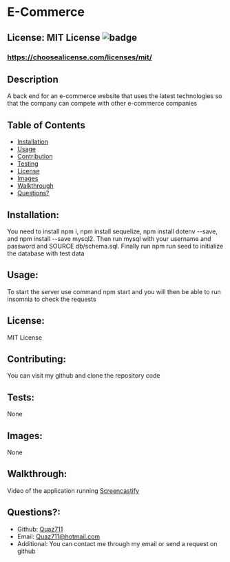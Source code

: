 # E-Commerce

  ## License: MIT License ![badge](https://img.shields.io/badge/license-MITLicense-orange)
  ###  https://choosealicense.com/licenses/mit/

  ## Description
  A back end for an e-commerce website that uses the latest technologies so that the company can compete with other e-commerce companies

  ## Table of Contents 
  - [Installation](#installation)
  - [Usage](#usage)
  - [Contribution](#contributing)
  - [Testing](#tests)
  - [License](#license)
  - [Images](#images)
  - [Walkthrough](#walkthrough)
  - [Questions?](#questions)
    
  ## Installation:
  You need to install npm i, npm install sequelize, npm install dotenv --save, and npm install --save mysql2. Then run mysql with your username and password and SOURCE db/schema.sql. Finally run npm run seed to initialize the database with test data

  ## Usage:
  To start the server use command npm start and you will then be able to run insomnia to check the requests

  ## License:
  MIT License

  ## Contributing:
  You can visit my github and clone the repository code

  ## Tests:
  None
  
  ## Images:
  None

  ## Walkthrough:
  Video of the application running
  [Screencastify](https://drive.google.com/file/d/1uAL9Czkndyw251Cx2OyZ4cs2F19W0F0v/view)

  ## Questions?:
  - Github: [Quaz711](https://github.com/Quaz711)
  - Email: Quaz711@hotmail.com
  - Additional: You can contact me through my email or send a request on github